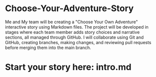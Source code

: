 # Choose-Your-Adventure-Story
Me and My team will be creating a "Choose Your Own Adventure" interactive story using Markdown files. The project will be developed in stages where each team member adds story choices and narrative sections, all managed through GitHub. I will collaborate using Git and GitHub, creating branches, making changes, and reviewing pull requests before merging them into the main branch.
# Start your story here: intro.md
